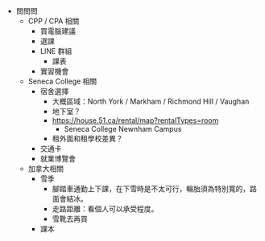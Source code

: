 - 問問問
    - CPP / CPA 相關
        - 買電腦建議
        - 選課
        - LINE 群組
            - 課表
        - 實習機會
    - Seneca College 相關
        - 宿舍選擇
            - 大概區域：North York / Markham / Richmond Hill / Vaughan
            - 地下室？
            - https://house.51.ca/rental/map?rentalTypes=room
                - Seneca College Newnham Campus
            - 租外面和租學校差異？
        - 交通卡
        - 就業博覽會
    - 加拿大相關
        - 雪季
            - 腳踏車通勤上下課，在下雪時是不太可行，輪胎須為特別寬的，路面會結冰。
            - 走路距離：看個人可以承受程度。
            - 雪靴去再買
        - 課本
